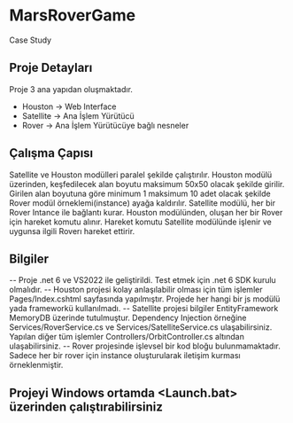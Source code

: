 # MarsRoverGame
Case Study

## Proje Detayları
Proje 3 ana yapıdan oluşmaktadır.
- Houston -> Web Interface
- Satellite -> Ana İşlem Yürütücü
- Rover -> Ana İşlem Yürütücüye bağlı nesneler

## Çalışma Çapısı
Satellite ve Houston modülleri paralel şekilde çalıştırılır. Houston modülü üzerinden, keşfedilecek alan boyutu maksimum 50x50 olacak şekilde girilir. Girilen alan boyutuna göre minimum 1 maksimum 10 adet olacak şekilde Rover modül örneklemi(instance) ayağa kaldırılır. Satellite modülü, her bir Rover Intance ile bağlantı kurar. Houston modülünden, oluşan her bir Rover için hareket komutu alınır. Hareket komutu Satellite modülünde işlenir ve uygunsa ilgili Roverı hareket ettirir.

## Bilgiler
-- Proje .net 6 ve VS2022 ile geliştirildi. Test etmek için .net 6 SDK kurulu olmalıdır.
-- Houston projesi kolay anlaşılabilir olması için tüm işlemler Pages/Index.cshtml sayfasında yapılmıştır. Projede her hangi bir js modülü yada frameworkü kullanılmadı.
-- Satellite projesi bilgiler EntityFramework MemoryDB üzerinde tutulmuştur. Dependency Injection örneğine Services/RoverService.cs ve Services/SatelliteService.cs ulaşabilirsiniz. Yapılan diğer tüm işlemler Controllers/OrbitController.cs altından ulaşabilirsiniz.
-- Rover projesinde işlevsel bir kod bloğu bulunmamaktadır. Sadece her bir rover için instance oluşturularak iletişim kurması örneklenmiştir.

## Projeyi Windows ortamda <Launch.bat> üzerinden çalıştırabilirsiniz

